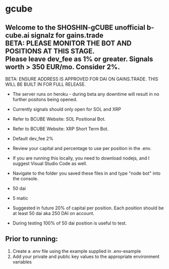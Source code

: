 # gcube


 Welcome to the SHOSHIN-gCUBE unofficial b-cube.ai signalz for gains.trade                    
BETA:   PLEASE MONITOR THE BOT AND POSITIONS AT THIS STAGE.                           
Please leave dev_fee as 1% or greater. Signals worth > 350 EUR/mo. Consider 2%.              
--------------------------------------------------------------------------------
BETA: ENSURE ADDRESS IS APPROVED FOR DAI ON GAINS.TRADE. THIS WILL BE BUILT IN FOR FULL RELEASE. 
 - The server runs on heroku - during beta any downtime will result in no further positons being opened. 
 - Currently signals should only open for SOL and XRP                                                     
 - Refer to BCUBE Website: SOL Positional Bot.                                                            
 - Refer to BCUBE Website: XRP Short Term Bot.                                                            
 - Default dev_fee 2%                                                                                     
 - Review your capital and percentage to use per position in the .env.                                    

- If you are running this locally, you need to download nodejs, and I suggest Visual Studio Code as well.
- Navigate to the folder you saved these files in and type "node bot" into the console.

- 50 dai
- 5 matic
- Suggested in future 20% of capital per position. Each position should be at least 50 dai aka 250 DAI on account.
- During testing 100% of 50 dai position is useful to test.

## Prior to running: 
1. Create a .env file using the example supplied in .env-example
2. Add your private and public key values to the appropriate environment variables
